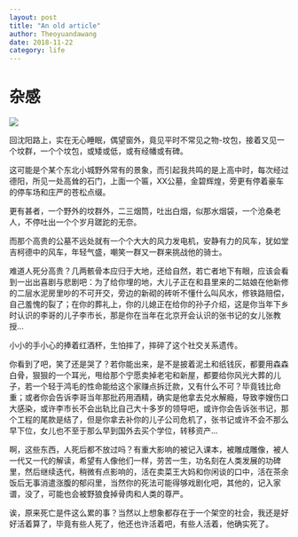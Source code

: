 ```yaml
---
layout: post
title: "An old article"
author: Theoyuandawang
date: 2018-11-22
category: life
---
```


# 杂感

![](https://ws4.sinaimg.cn/large/006tNbRwly1fxh1poluypj31400u0hdu.jpg)

  回沈阳路上，实在无心睡眠，偶望窗外，竟见平时不常见之物-坟包，接着又见一个坟群，一个个坟包，或矮或低，或有经幡或有碑。

   这可能是个某个东北小城野外常有的景象，而引起我共鸣的是上高中时，每次经过德阳，所见一处高耸的石门，上面一个匾，XX公墓，金碧辉煌，旁更有停着豪车的停车场和庄严的苍松点缀。

  更有甚者，一个野外的坟群外，二三烟筒，吐出白烟，似那水烟袋，一个沧桑老人，不停吐出一个个岁月蹉跎的无奈。

  而那个高贵的公墓不远处就有一个个大大的风力发电机，安静有力的风车，犹如堂吉柯德中的风车，年轻气盛，嘲笑一群又一群来挑战他的骑士。

  难道人死分高贵？几两骸骨本应归于大地，还给自然，若亡者地下有眼，应该会看到一出出喜剧与悲剧吧：为了给你埋的地，大儿子正在和县里来的二姑娘在他新修的二层水泥房里吵的不可开交，旁边的新砌的砖听不懂什么叫风水，修铁路赔偿，自己羞愧的裂了；在你的葬礼上，你的儿媳正在给你的孙子介绍，这是你当年下乡时认识的李哥的儿子李市长，那是你在当年在北京开会认识的张书记的女儿张教授…

小小的手小心的捧着红酒杯，生怕摔了，摔碎了这个社交关系遗传。

   你看到了吧，笑了还是哭了？若你能出来，是不是披着泥土和纸钱灰，都要用森森白骨，狠狠的一个耳光，甩给那个宁愿卖掉老宅和新屋，都要给你风光大葬的儿子，若一个轻于鸿毛的性命能给这个家赚点拆迁款，又有什么不可？毕竟钱比命重；或者你会告诉李哥当年那批药用酒精，确实是他拿去兑水解瘾，导致李嫂伤口大感染，或许李市长不会出轨比自己大十多岁的领导吧，或许你会告诉张书记，那个工程的尾款是结了，但是你拿去补你的儿子公司危机了，张书记或许不会不那么早下位，女儿也不至于那么早到国外去买个学位，转移资产…

   啊，这些东西，人死后都不放过吗？有重大影响的被记入课本，被雕成雕像，被人一代又一代的解读，希望有人像他们一样，劳苦一生，功名刻在人类发展的功碑里，然后继续迭代，稍微有点影响的，活在卖菜王大妈和你闲谈的口中，活在茶余饭后无事消遣涨腹的郁闷里，当然你的死法可能得够戏剧化吧，其他的，记入家谱，没了，可能也会被野狼食掉骨肉和人类的尊严。

   诶，原来死亡是件这么累的事？当然以上想象都存在于一个架空的社会，我还是好好活着算了，毕竟有些人死了，他还也许活着吧，有些人活着，他确实死了。